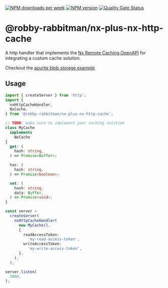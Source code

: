 [![NPM downloads per week](https://img.shields.io/npm/dw/%40robby-rabbitman%2Fnx-plus-nx-http-cache?logo=npm)](https://www.npmjs.com/package/@robby-rabbitman/nx-plus-nx-http-cache)
[![NPM version](https://img.shields.io/npm/v/%40robby-rabbitman%2Fnx-plus-nx-http-cache?logo=npm)](https://www.npmjs.com/package/@robby-rabbitman/nx-plus-nx-http-cache)
[![Quality Gate Status](https://sonarcloud.io/api/project_badges/measure?project=robby-rabbitman-nx-plus--nx-http-cache&metric=alert_status)](https://sonarcloud.io/summary/new_code?id=robby-rabbitman-nx-plus--nx-http-cache)

# @robby-rabbitman/nx-plus-nx-http-cache

A http handler that implements the [Nx Remote Caching OpenAPI](https://nx.dev/recipes/running-tasks/self-hosted-caching#open-api-specification) for integrating a custom cache solution.

Checkout the [azurite blob storage example](../../examples/nx-http-cache-azurite/README.md).

## Usage

```ts
import { createServer } from 'http';
import {
  nxHttpCacheHandler,
  NxCache,
} from '@robby-rabbitman/nx-plus-nx-http-cache';

// TODO: make sure to implement your caching solution
class MyCache
  implements
    NxCache
{
  get: (
    hash: string,
  ) => Promise<Buffer>;

  has: (
    hash: string,
  ) => Promise<boolean>;

  set: (
    hash: string,
    data: Buffer,
  ) => Promise<void>;
}

const server =
  createServer(
    nxHttpCacheHandler(
      new MyCache(),
      {
        readAccessToken:
          'my-read-access-token',
        writeAccessToken:
          'my-write-access-token',
      },
    ),
  );

server.listen(
  3000,
);
```
